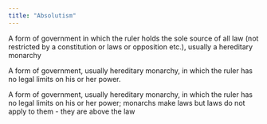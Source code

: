 ```yaml
---
title: "Absolutism"
---
```

A form of government in which the ruler holds the sole source of all law (not restricted by a constitution or laws or opposition etc.), usually a hereditary monarchy

A form of government, usually hereditary monarchy, in which the ruler has no legal limits on his or her power.

A form of government, usually hereditary monarchy, in which the ruler has no legal limits on his or her power; monarchs make laws but laws do not apply to them - they are above the law

